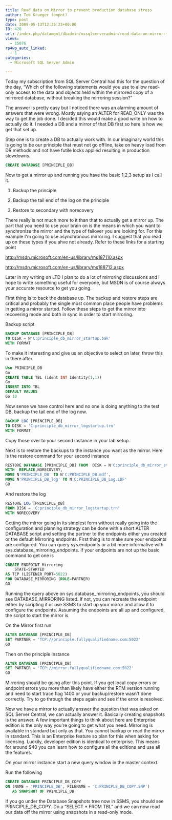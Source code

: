 ```yaml
---
title: Read data on Mirror to prevent production database stress
author: Ted Krueger (onpnt)
type: post
date: 2009-05-13T12:35:23+00:00
ID: 428
url: /index.php/datamgmt/dbadmin/mssqlserveradmin/read-data-on-mirror-to-prevent-productio/
views:
  - 15076
rp4wp_auto_linked:
  - 1
categories:
  - Microsoft SQL Server Admin

---
```

Today my subscription from SQL Server Central had this for the question of the day, “Which of the following statements would you use to allow read-only access to the data and objects held within the mirrored copy of a mirrored database, without breaking the mirroring session?”

The answer is pretty easy but I noticed there was an alarming amount of answers that were wrong. Mostly saying an ALTER for READ_ONLY was the way to get the job done. I decided this would make a good write on how to actually do it. I needed a DB and a mirror of that DB first so here is how we get that set up.

Step one is to create a DB to actually work with. In our imaginary world this is going to be our principle that must not go offline, take on heavy load from DR methods and not have futile locks applied resulting in production slowdowns.

```sql
CREATE DATABASE [PRINCIPLE_DB] 
```
Now to get a mirror up and running you have the basic 1,2,3 setup as I call it.

1. Backup the principle
  
2. Backup the tail end of the log on the principle
  
3. Restore to secondary with norecovery

There really is not much more to it than that to actually get a mirror up. The part that you need to use your brain on is the means in which you want to synchronize the mirror and the type of failover you are looking for. For this example I'm going to use asynchronous mirroring. I suggest that you read up on these types if you ahve not already. Refer to these links for a starting point 

http://msdn.microsoft.com/en-us/library/ms187110.aspx
  
http://msdn.microsoft.com/en-us/library/ms188712.aspx

Later in my writing on LTD I plan to do a lot of mirroring discussions and I hope to write something useful for everyone, but MSDN is of course always your accurate resource to get you going. 

First thing is to back the database up. The backup and restore steps are critical and probably the single most common place people have problems in getting a mirror started. Follow these steps to get the mirror into recovering mode and both in sync in order to start mirroring.

Backup script

```sql
BACKUP DATABASE [PRINCIPLE_DB] 
TO DISK = N'C:principle_db_mirror_startup.bak' 
WITH FORMAT
```
To make it interesting and give us an objective to select on later, throw this in there after

```sql
Use PRINCIPLE_DB
Go
CREATE TABLE TBL (ident INT Identity(1,1))
Go
INSERT INTO TBL
DEFAULT VALUES  
Go 10
```
Now sense we have control here and no one is doing anything to the test DB, backup the tail end of the log now.

```sql
BACKUP LOG [PRINCIPLE_DB] 
TO DISK = 'C:principle_db_mirror_logstartup.trn' 
WITH FORMAT
```
Copy those over to your second instance in your lab setup.
  
Next is to restore the backups to the instance you want as the mirror. Here is the restore command for your second instance

```sql
RESTORE DATABASE [PRINCIPLE_DB] FROM  DISK = N'C:principle_db_mirror_startup.bak' 
WITH  REPLACE,NORECOVERY,  
MOVE N'PRINCIPLE_DB' TO N'C:PRINCIPLE_DB.mdf',  
MOVE N'PRINCIPLE_DB_log' TO N'C:PRINCIPLE_DB_Log.LDF'
GO
```
And restore the log

```sql
RESTORE LOG [PRINCIPLE_DB] 
FROM DISK = 'C:principle_db_mirror_logstartup.trn' 
WITH NORECOVERY
```
Getting the mirror going in its simplest form without really going into the configuration and planning strategy can be done with a short ALTER DATABASE script and setting the partner to the endpoints either you created or the default Mirroring endpoints. First thing is to make sure your endpoints are configured. You can query sys.endpoints or a bit more informative with sys.database\_mirroring\_endpoints. If your endpoints are not up the basic command to get one is

```sql
CREATE ENDPOINT Mirroring
	STATE=STARTED
AS TCP (LISTENER_PORT=5022)
FOR DATABASE_MIRRORING (ROLE=PARTNER)  
GO
```
Running the query above on sys.database\_mirroring\_endpoints, you should see DATABASE_MIRRORING listed. If not, you can recreate the endpoint either by scripting it or use SSMS to start up your mirror and allow it to configure the endpoints. Assuming the endpoints are all up and configured, the script to start the mirror is 

On the Mirror first run

```sql
ALTER DATABASE [PRINCIPLE_DB]
SET PARTNER = 'TCP://principle.fullyqualifiedname.com:5022'
GO
```
Then on the principle instance

```sql
ALTER DATABASE [PRINCIPLE_DB]
SET PARTNER = 'TCP://mirror.fullyqualifiedname.com:5022'
GO
```
Mirroring should be going after this point. If you get local copy errors or endpoint errors you more than likely have either the RTM version running and need to start trace flag 1400 or your backup/restore wasn't done correctly. Try to go through the steps again and see if the error is resolved.

Now we have a mirror to actually answer the question that was asked on SQL Server Central, we can actually answer it. Basically creating snapshots is the answer. A few important things to think about here are Enterprise edition is the only way you're going to get what you need. Mirroring is available in standard but only as that. You cannot backup or read the mirror in standard. This is an Enterprise feature so plan for this when asking for licensing. Luckily, developer edition is identical to enterprise. This means for around $40 you can learn how to configure all the editions and use all the features.

On your mirror instance start a new query window in the master context.
  
Run the following

```sql
CREATE DATABASE PRINCIPLE_DB_COPY
ON (NAME = 'PRINCIPLE_DB', FILENAME = 'C:PRINCPLE_DB_COPY.SNP')
   AS SNAPSHOT OF PRINCIPLE_DB
```
If you go under the Database Snapshots tree now in SSMS, you should see PRINCIPLE\_DB\_COPY. Do a “SELECT * FROM TBL” and we can now read our data off the mirror using snapshots in a read-only mode.